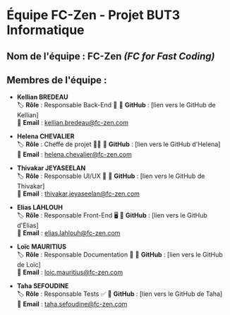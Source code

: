 # **Équipe FC-Zen - Projet BUT3 Informatique**

## **Nom de l'équipe : FC-Zen** *(FC for Fast Coding)*  

## **Membres de l'équipe :**

- **Kellian BREDEAU**  
  🏷️ **Rôle** : Responsable Back-End 🧠
  🔗 **GitHub** : [lien vers le GitHub de Kellian]  
  📧 **Email** : kellian.bredeau@fc-zen.com  

- **Helena CHEVALIER**  
  🏷️ **Rôle** : Cheffe de projet 👩‍💼
  🔗 **GitHub** : [lien vers le GitHub d'Helena]  
  📧 **Email** : helena.chevalier@fc-zen.com  

- **Thivakar JEYASEELAN**  
  🏷️ **Rôle** : Responsable UI/UX 🎨
  🔗 **GitHub** : [lien vers le GitHub de Thivakar]  
  📧 **Email** : thivakar.jeyaseelan@fc-zen.com  

- **Elias LAHLOUH**  
  🏷️ **Rôle** : Responsable Front-End 🖥️
  🔗 **GitHub** : [lien vers le GitHub d'Elias]  
  📧 **Email** : elias.lahlouh@fc-zen.com  

- **Loïc MAURITIUS**  
  🏷️ **Rôle** : Responsable Documentation 📝
  🔗 **GitHub** : [lien vers le GitHub de Loïc]  
  📧 **Email** : loic.mauritius@fc-zen.com  

- **Taha SEFOUDINE**  
  🏷️ **Rôle** : Responsable Tests ✅
  🔗 **GitHub** : [lien vers le GitHub de Taha]  
  📧 **Email** : taha.sefoudine@fc-zen.com  

